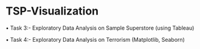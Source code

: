 # TSP-Visualization

• Task 3:- Exploratory Data Analysis on Sample Superstore (using Tableau)

• Task 4:- Exploratory Data Analysis on Terrorism (Matplotlib, Seaborn)
